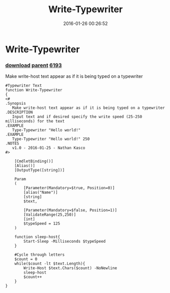 ﻿---
pid:            6192
parent:         6191
children:       6193
poster:         Nathan Kasco
title:          Write-Typewriter
date:           2016-01-26 00:26:52
description:    Make write-host text appear as if it is being typed on a typewriter
format:         posh
---

# Write-Typewriter

### [download](6192.ps1) [parent](6191.md) [6193](6193.md)

Make write-host text appear as if it is being typed on a typewriter

```posh
#Typewriter Text
function Write-Typewriter
{
<#
.Synopsis
   Make write-host text appear as if it is being typed on a typewriter
.DESCRIPTION
   Input text and if desired specify the write speed (25-250 milliseconds) for the text
.EXAMPLE
   Type-Typewriter "Hello world!"
.EXAMPLE
   Type-Typewriter "Hello world!" 250
.NOTES
   v1.0 - 2016-01-25 - Nathan Kasco
#>

    [CmdletBinding()]
    [Alias()]
    [OutputType([string])]

    Param
    (
        [Parameter(Mandatory=$true, Position=0)]
        [alias("Name")]
        [string]
        $text,
        
        [Parameter(Mandatory=$false, Position=1)]
        [ValidateRange(25,250)]
        [int]
        $typeSpeed = 125
    )

    function sleep-host{
        Start-Sleep -Milliseconds $typeSpeed
    }

    #Cycle through letters
    $count = 0
    while($count -lt $text.Length){
        Write-Host $text.Chars($count) -NoNewline
        sleep-host
        $count++
    }
}
```
